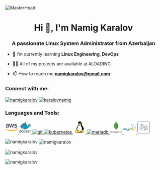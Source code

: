 
![MasterHead](https://jasoneckert.github.io/myblog/linux-fun-facts/linux-banner.png#center)



<h1 align="center">Hi 👋, I'm Namig Karalov</h1>
<h3 align="center">A passionate Linux System Administrator from Azerbaijan</h3>


- 🌱 I’m currently learning **Linux Engineering, DevOps**

- 👨‍💻 All of my projects are available at #LOADING

- 📫 How to reach me **namigkaralov@gmail.com**

<h3 align="left">Connect with me:</h3>
<p align="left">
<a href="https://linkedin.com/in/namigkaralov" target="blank"><img align="center" src="https://raw.githubusercontent.com/rahuldkjain/github-profile-readme-generator/master/src/images/icons/Social/linked-in-alt.svg" alt="namigkaralov" height="30" width="40" /></a>
<a href="https://instagram.com/karalovnamig" target="blank"><img align="center" src="https://raw.githubusercontent.com/rahuldkjain/github-profile-readme-generator/master/src/images/icons/Social/instagram.svg" alt="karalovnamig" height="30" width="40" /></a>
</p>

<h3 align="left">Languages and Tools:</h3>
<p align="left"> <a href="https://aws.amazon.com" target="_blank" rel="noreferrer"> <img src="https://raw.githubusercontent.com/devicons/devicon/master/icons/amazonwebservices/amazonwebservices-original-wordmark.svg" alt="aws" width="40" height="40"/> </a> <a href="https://www.docker.com/" target="_blank" rel="noreferrer"> <img src="https://raw.githubusercontent.com/devicons/devicon/master/icons/docker/docker-original-wordmark.svg" alt="docker" width="40" height="40"/> </a> <a href="https://git-scm.com/" target="_blank" rel="noreferrer"> <img src="https://www.vectorlogo.zone/logos/git-scm/git-scm-icon.svg" alt="git" width="40" height="40"/> </a> <a href="https://kubernetes.io" target="_blank" rel="noreferrer"> <img src="https://www.vectorlogo.zone/logos/kubernetes/kubernetes-icon.svg" alt="kubernetes" width="40" height="40"/> </a> <a href="https://www.linux.org/" target="_blank" rel="noreferrer"> <img src="https://raw.githubusercontent.com/devicons/devicon/master/icons/linux/linux-original.svg" alt="linux" width="40" height="40"/> </a> <a href="https://mariadb.org/" target="_blank" rel="noreferrer"> <img src="https://www.vectorlogo.zone/logos/mariadb/mariadb-icon.svg" alt="mariadb" width="40" height="40"/> </a> <a href="https://www.mongodb.com/" target="_blank" rel="noreferrer"> <img src="https://raw.githubusercontent.com/devicons/devicon/master/icons/mongodb/mongodb-original-wordmark.svg" alt="mongodb" width="40" height="40"/> </a> <a href="https://www.mysql.com/" target="_blank" rel="noreferrer"> <img src="https://raw.githubusercontent.com/devicons/devicon/master/icons/mysql/mysql-original-wordmark.svg" alt="mysql" width="40" height="40"/> </a> <a href="https://www.photoshop.com/en" target="_blank" rel="noreferrer"> <img src="https://raw.githubusercontent.com/devicons/devicon/master/icons/photoshop/photoshop-line.svg" alt="photoshop" width="40" height="40"/> </a> </p>

<p><img align="left" src="https://github-readme-stats.vercel.app/api/top-langs?username=namigkaralov&show_icons=true&locale=en&layout=compact" alt="namigkaralov" /></p>

<p>&nbsp;<img align="center" src="https://github-readme-stats.vercel.app/api?username=namigkaralov&show_icons=true&locale=en" alt="namigkaralov" /></p>

<p><img align="center" src="https://github-readme-streak-stats.herokuapp.com/?user=namigkaralov&" alt="namigkaralov" /></p>

<p align="left"> <img src="https://komarev.com/ghpvc/?username=namigkaralov&label=Profile%20views&color=0e75b6&style=flat" alt="namigkaralov" /> </p>
